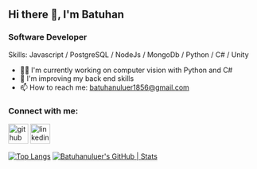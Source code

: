 ## Hi there 👋, I'm Batuhan

### Software Developer


Skills: Javascript / PostgreSQL / NodeJs / MongoDb / Python / C# / Unity 
 
- 🧑‍💼 I'm currently working on computer vision with Python and C#
- 🚀 I'm improving my back end skills
- 📫 How to reach me: batuhanuluer1856@gmail.com 

### Connect with me:

[<img src='https://cdn.jsdelivr.net/npm/simple-icons@3.0.1/icons/github.svg' alt='github' height='40'>](https://github.com/Batuhanuluer)  [<img src='https://cdn.jsdelivr.net/npm/simple-icons@3.0.1/icons/linkedin.svg' alt='linkedin' height='40'>](https://www.linkedin.com/in/batuhan-uluer-1a7758213/)    

[![Top Langs](https://github-readme-stats.vercel.app/api/top-langs/?username=batuhanuluer)](https://github.com/anuraghazra/github-readme-stats)                                               [![Batuhanuluer's GitHub | Stats](https://stats.quine.sh/Batuhanuluer/github?theme=dark)](https://quine.sh?utm_source=widgets&utm_campaign=Batuhanuluer)

